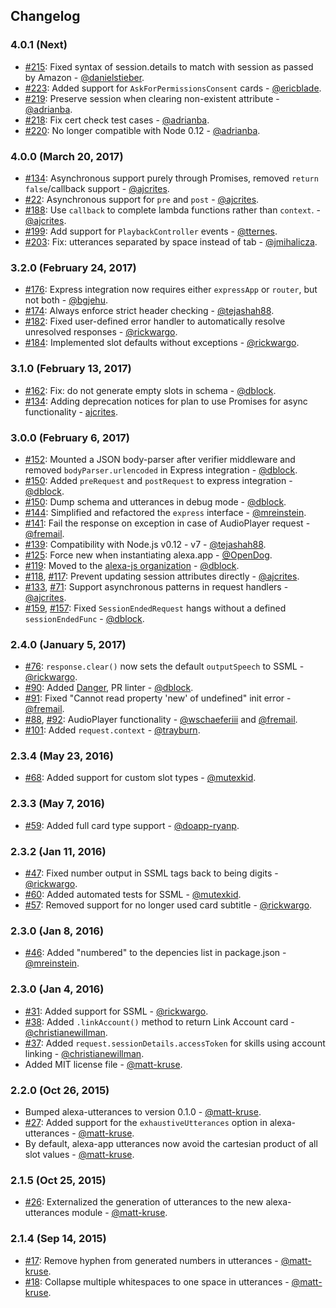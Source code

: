 ## Changelog

### 4.0.1 (Next)

* [#215](https://github.com/alexa-js/alexa-app/pull/215): Fixed syntax of session.details to match with session as passed by Amazon - [@danielstieber](https://github.com/danielstieber).
* [#223](https://github.com/alexa-js/alexa-app/issues/223): Added support for `AskForPermissionsConsent` cards - [@ericblade](https://github.com/ericblade).
* [#219](https://github.com/alexa-js/alexa-app/pull/219): Preserve session when clearing non-existent attribute - [@adrianba](https://github.com/adrianba).
* [#218](https://github.com/alexa-js/alexa-app/pull/218): Fix cert check test cases - [@adrianba](https://github.com/adrianba). 
* [#220](https://github.com/alexa-js/alexa-app/pull/220): No longer compatible with Node 0.12 - [@adrianba](https://github.com/adrianba). 

### 4.0.0 (March 20, 2017)
* [#134](https://github.com/alexa-js/alexa-app/issues/134): Asynchronous support purely through Promises, removed `return false`/callback support - [@ajcrites](https://github.com/ajcrites).
* [#22](https://github.com/alexa-js/alexa-app/issues/22): Asynchronous support for `pre` and `post` - [@ajcrites](https://github.com/ajcrites).
* [#188](https://github.com/alexa-js/alexa-app/issues/188): Use `callback` to complete lambda functions rather than `context`. - [@ajcrites](https://github.com/ajcrites).
* [#199](https://github.com/alexa-js/alexa-app/issues/199): Add support for `PlaybackController` events - [@tternes](http://github.com/tternes).
* [#203](https://github.com/alexa-js/alexa-app/issues/203): Fix: utterances separated by space instead of tab - [@jmihalicza](http://github.com/jmihalicza).

### 3.2.0 (February 24, 2017)

* [#176](https://github.com/alexa-js/alexa-app/pull/176): Express integration now requires either `expressApp` or `router`, but not both - [@bgjehu](https://github.com/bgjehu).
* [#174](https://github.com/alexa-js/alexa-app/pull/174): Always enforce strict header checking - [@tejashah88](https://github.com/tejashah88).
* [#182](https://github.com/alexa-js/alexa-app/issues/182): Fixed user-defined error handler to automatically resolve unresolved responses - [@rickwargo](https://github.com/rickwargo).
* [#184](https://github.com/alexa-js/alexa-app/pull/184): Implemented slot defaults without exceptions - [@rickwargo](https://github.com/rickwargo).

### 3.1.0 (February 13, 2017)

* [#162](https://github.com/alexa-js/alexa-app/issues/162): Fix: do not generate empty slots in schema - [@dblock](https://github.com/dblock).
* [#134](https://github.com/alexa-js/alexa-app/pull/134): Adding deprecation notices for plan to use Promises for async functionality - [ajcrites](https://github.com/ajcrites).

### 3.0.0 (February 6, 2017)

* [#152](https://github.com/alexa-js/alexa-app/issues/152): Mounted a JSON body-parser after verifier middleware and removed `bodyParser.urlencoded` in Express integration - [@dblock](https://github.com/dblock).
* [#150](https://github.com/alexa-js/alexa-app/pull/150): Added `preRequest` and `postRequest` to express integration - [@dblock](https://github.com/dblock).
* [#150](https://github.com/alexa-js/alexa-app/pull/150): Dump schema and utterances in debug mode - [@dblock](https://github.com/dblock).
* [#144](https://github.com/alexa-js/alexa-app/pull/144): Simplified and refactored the `express` interface - [@mreinstein](https://github.com/mreinstein).
* [#141](https://github.com/alexa-js/alexa-app/pull/141): Fail the response on exception in case of AudioPlayer request - [@fremail](https://github.com/fremail).
* [#139](https://github.com/alexa-js/alexa-app/pull/139): Compatibility with Node.js v0.12 - v7 - [@tejashah88](https://github.com/tejashah88).
* [#125](https://github.com/alexa-js/alexa-app/pull/125): Force new when instantiating alexa.app - [@OpenDog](https://github.com/OpenDog).
* [#119](https://github.com/alexa-js/alexa-app/pull/119): Moved to the [alexa-js organization](https://github.com/alexa-js) - [@dblock](https://github.com/dblock).
* [#118](https://github.com/matt-kruse/alexa-app/pull/118), [#117](https://github.com/matt-kruse/alexa-app/issues/117): Prevent updating session attributes directly - [@ajcrites](https://github.com/ajcrites).
* [#133](https://github.com/matt-kruse/alexa-app/pull/133), [#71](https://github.com/matt-kruse/alexa-app/issues/71): Support asynchronous patterns in request handlers - [@ajcrites](https://github.com/ajcrites).
* [#159](https://github.com/alexa-js/alexa-app/pull/159), [#157](https://github.com/alexa-js/alexa-app/issues/157): Fixed `SessionEndedRequest` hangs without a defined `sessionEndedFunc` - [@dblock](https://github.com/dblock).

### 2.4.0 (January 5, 2017)

* [#76](https://github.com/alexa-js/alexa-app/pull/76): `response.clear()` now sets the default `outputSpeech` to SSML - [@rickwargo](https://github.com/rickwargo).
* [#90](https://github.com/alexa-js/alexa-app/pull/90): Added [Danger](http://danger.systems), PR linter - [@dblock](https://github.com/dblock).
* [#91](https://github.com/alexa-js/alexa-app/pull/91): Fixed "Cannot read property 'new' of undefined" init error - [@fremail](https://github.com/fremail).
* [#88](https://github.com/alexa-js/alexa-app/pull/88), [#92](https://github.com/alexa-js/alexa-app/pull/92): AudioPlayer functionality - [@wschaeferiii](https://github.com/wschaeferiii) and [@fremail](https://github.com/fremail).
* [#101](https://github.com/alexa-js/alexa-app/pull/101): Added `request.context` - [@trayburn](https://github.com/trayburn).

### 2.3.4 (May 23, 2016)

* [#68](https://github.com/alexa-js/alexa-app/pull/68): Added support for custom slot types - [@mutexkid](https://github.com/mutexkid).

### 2.3.3 (May 7, 2016)

* [#59](https://github.com/alexa-js/alexa-app/pull/59): Added full card type support - [@doapp-ryanp](https://github.com/doapp-ryanp).

### 2.3.2 (Jan 11, 2016)

* [#47](https://github.com/alexa-js/alexa-app/pull/47): Fixed number output in SSML tags back to being digits - [@rickwargo](https://github.com/rickwargo).
* [#60](https://github.com/alexa-js/alexa-app/pull/60): Added automated tests for SSML - [@mutexkid](https://github.com/mutexkid).
* [#57](https://github.com/alexa-js/alexa-app/pull/57): Removed support for no longer used card subtitle - [@rickwargo](https://github.com/rickwargo).

### 2.3.0 (Jan 8, 2016)

* [#46](https://github.com/alexa-js/alexa-app/pull/46): Added "numbered" to the depencies list in package.json - [@mreinstein](https://github.com/mreinstein).

### 2.3.0 (Jan 4, 2016)

* [#31](https://github.com/alexa-js/alexa-app/pull/31): Added support for SSML - [@rickwargo](https://github.com/rickwargo).
* [#38](https://github.com/alexa-js/alexa-app/pull/38): Added `.linkAccount()` method to return Link Account card - [@christianewillman](https://github.com/christianewillman).
* [#37](https://github.com/alexa-js/alexa-app/pull/37): Added `request.sessionDetails.accessToken` for skills using account linking - [@christianewillman](https://github.com/christianewillman).
* Added MIT license file - [@matt-kruse](https://github.com/matt-kruse).

### 2.2.0 (Oct 26, 2015)

* Bumped alexa-utterances to version 0.1.0 - [@matt-kruse](https://github.com/matt-kruse).
* [#27](https://github.com/alexa-js/alexa-app/issues/27): Added support for the `exhaustiveUtterances` option in alexa-utterances - [@matt-kruse](https://github.com/matt-kruse).
* By default, alexa-app utterances now avoid the cartesian product of all slot values - [@matt-kruse](https://github.com/matt-kruse).

### 2.1.5 (Oct 25, 2015)

* [#26](https://github.com/alexa-js/alexa-app/issues/26): Externalized the generation of utterances to the new alexa-utterances module - [@matt-kruse](https://github.com/matt-kruse).

### 2.1.4 (Sep 14, 2015)

* [#17](https://github.com/alexa-js/alexa-app/issues/17): Remove hyphen from generated numbers in utterances - [@matt-kruse](https://github.com/matt-kruse).
* [#18](https://github.com/alexa-js/alexa-app/issues/18): Collapse multiple whitespaces to one space in utterances - [@matt-kruse](https://github.com/matt-kruse).
